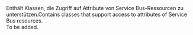<Namespace Name="Microsoft.Azure.Management.ServiceBus.Models">
  <Docs>
    <summary><span data-ttu-id="f2071-101">Enthält Klassen, die Zugriff auf Attribute von Service Bus-Ressourcen zu unterstützen.</span><span class="sxs-lookup"><span data-stu-id="f2071-101">Contains classes that support access to attributes of Service Bus resources.</span></span></summary> 
    <remarks>To be added.</remarks>
  </Docs>
</Namespace>
